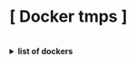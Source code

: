 # [ Docker tmps ]

<br>

<details>
    <summary><b>list of dockers</b></summary>
<br>

1. Ubuntu.    
2. Kalilinux.
3. and etc ...

</details>
